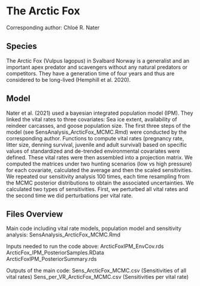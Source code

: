# The Arctic Fox

Corresponding author: Chloé R. Nater

## Species
The Arctic Fox (Vulpus lagopus) in Svalbard Norway is a generalist and an important apex predator and scavengers without any natural predators or competitors.
They have a generation time of four years and thus are considered to be long-lived (Hemphill et al. 2020).

## Model
Nater et al. (2021) used a bayesian integrated population model (IPM). They linked the vital rates to three covariates:
Sea ice extent, availability of reindeer carcasses, and goose population size. 
The first three steps of the model (see SensAnalysis_ArcticFox_MCMC.Rmd) were conducted by the corresponding author.
Functions to compute vital rates (pregnancy rate, litter size, denning survival, juvenile and adult survival) based on specific values of standardized and de-trended environmental covariates were defined.
These vital rates were then assembled into a projection matrix.
We computed the matrices under two hunting scenarios (low vs high pressure) for each covariate, calculated the average and then the scaled sensitivities.
We repeated our sensitivity analysis 100 times, each time resampling from the MCMC posterior distributions to obtain the associated uncertainties.
We calculated two types of sensitivities. First, we perturbed all vital rates and the second time we did perturbations per vital rate.

## Files Overview
Main code including vital rate models, population model and sensitivity analysis: 
SensAnalysis_ArcticFox_MCMC.Rmd

Inputs needed to run the code above: 
ArcticFoxIPM_EnvCov.rds
ArcticFox_IPM_PosteriorSamples.RData
ArcticFoxIPM_PosteriorSummary.rds

Outputs of the main code:
Sens_ArcticFox_MCMC.csv (Sensitivities of all vital rates)
Sens_per_VR_ArcticFox_MCMC.csv (Sensitivities per vital rate)
